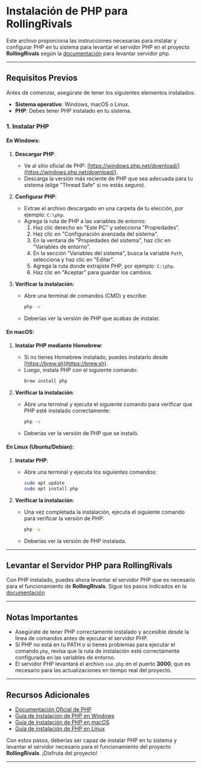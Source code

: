 # Instalación de PHP para RollingRivals

Este archivo proporciona las instrucciones necesarias para instalar y configurar PHP en tu sistema para levantar el servidor PHP en el proyecto **RollingRivals** según la [documentación](/doc/instrucciones-levantar-servidor.MD) para levantar servidor php.

---

## Requisitos Previos

Antes de comenzar, asegúrate de tener los siguientes elementos instalados:

- **Sistema operativo**: Windows, macOS o Linux.
- **PHP**: Debes tener PHP instalado en tu sistema.

### 1. **Instalar PHP**

#### En **Windows**:

1. **Descargar PHP**:
   - Ve al sitio oficial de PHP: [https://windows.php.net/download/](https://windows.php.net/download/).
   - Descarga la versión más reciente de PHP que sea adecuada para tu sistema (elige "Thread Safe" si no estás seguro).

2. **Configurar PHP**:
   - Extrae el archivo descargado en una carpeta de tu elección, por ejemplo: `C:\php`.
   - Agrega la ruta de PHP a las variables de entorno:
     1. Haz clic derecho en "Este PC" y selecciona "Propiedades".
     2. Haz clic en "Configuración avanzada del sistema".
     3. En la ventana de "Propiedades del sistema", haz clic en "Variables de entorno".
     4. En la sección "Variables del sistema", busca la variable `Path`, selecciona y haz clic en "Editar".
     5. Agrega la ruta donde extrajiste PHP, por ejemplo: `C:\php`.
     6. Haz clic en "Aceptar" para guardar los cambios.

3. **Verificar la instalación**:
   - Abre una terminal de comandos (CMD) y escribe:
     ```bash
     php -v
     ```
   - Deberías ver la versión de PHP que acabas de instalar.

#### En **macOS**:

1. **Instalar PHP mediante Homebrew**:
   - Si no tienes Homebrew instalado, puedes instalarlo desde [https://brew.sh](https://brew.sh).
   - Luego, instala PHP con el siguiente comando:
     ```bash
     brew install php
     ```

2. **Verificar la instalación**:
   - Abre una terminal y ejecuta el siguiente comando para verificar que PHP esté instalado correctamente:
     ```bash
     php -v
     ```
   - Deberías ver la versión de PHP que se instaló.

#### En **Linux** (Ubuntu/Debian):

1. **Instalar PHP**:
   - Abre una terminal y ejecuta los siguientes comandos:
     ```bash
     sudo apt update
     sudo apt install php
     ```

2. **Verificar la instalación**:
   - Una vez completada la instalación, ejecuta el siguiente comando para verificar la versión de PHP:
     ```bash
     php -v
     ```
   - Deberías ver la versión de PHP instalada.

---

## Levantar el Servidor PHP para RollingRivals

Con PHP instalado, puedes ahora levantar el servidor PHP que es necesario para el funcionamiento de **RollingRivals**. Sigue los pasos indicados en la [documentación](/doc/instrucciones-levantar-servidor.MD)

---

## Notas Importantes

- Asegúrate de tener PHP correctamente instalado y accesible desde la línea de comandos antes de ejecutar el servidor PHP.
- Si PHP no está en tu PATH o si tienes problemas para ejecutar el comando `php`, revisa que la ruta de instalación esté correctamente configurada en las variables de entorno.
- El servidor PHP levantará el archivo `sse.php` en el puerto **3000**, que es necesario para las actualizaciones en tiempo real del proyecto.

---

## Recursos Adicionales

- [Documentación Oficial de PHP](https://www.php.net/docs.php)
- [Guía de instalación de PHP en Windows](https://www.php.net/manual/en/install.windows.php)
- [Guía de instalación de PHP en macOS](https://www.php.net/manual/en/install.macosx.php)
- [Guía de instalación de PHP en Linux](https://www.php.net/manual/en/install.unix.php)

Con estos pasos, deberías ser capaz de instalar PHP en tu sistema y levantar el servidor necesario para el funcionamiento del proyecto **RollingRivals**. ¡Disfruta del proyecto!

---